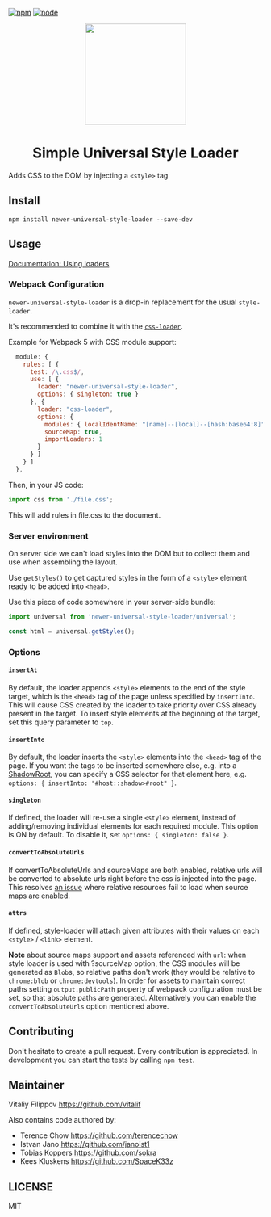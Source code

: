 [![npm][npm]][npm-url]
[![node][node]][node-url]

<div align="center">
  <a href="https://github.com/webpack/webpack">
    <img width="200" height="200"
      src="https://webpack.js.org/assets/icon-square-big.svg">
  </a>
  <h1>Simple Universal Style Loader</h1>
</div>

Adds CSS to the DOM by injecting a `<style>` tag

## Install

```
npm install newer-universal-style-loader --save-dev
```

## Usage

[Documentation: Using loaders](https://webpack.js.org/concepts/loaders/)

### Webpack Configuration

`newer-universal-style-loader` is a drop-in replacement for the usual `style-loader`.

It's recommended to combine it with the [`css-loader`](https://github.com/webpack/css-loader).

Example for Webpack 5 with CSS module support:

```js
  module: {
    rules: [ {
      test: /\.css$/,
      use: [ {
        loader: "newer-universal-style-loader",
        options: { singleton: true }
      }, {
        loader: "css-loader",
        options: {
          modules: { localIdentName: "[name]--[local]--[hash:base64:8]" },
          sourceMap: true,
          importLoaders: 1
        }
      } ]
    } ]
  },
```

Then, in your JS code:

```js
import css from './file.css';
```

This will add rules in file.css to the document.

### Server environment

On server side we can't load styles into the DOM but to collect them and use when assembling the layout.

Use `getStyles()` to get captured styles in the form of a `<style>` element ready to be added into `<head>`.

Use this piece of code somewhere in your server-side bundle:

```js
import universal from 'newer-universal-style-loader/universal';

const html = universal.getStyles();
```

### Options

#### `insertAt`

By default, the loader appends `<style>` elements to the end of the style target, which is the
`<head>` tag of the page unless specified by `insertInto`. This will cause CSS created by the loader
to take priority over CSS already present in the target. To insert style elements at the beginning
of the target, set this query parameter to `top`.

#### `insertInto`

By default, the loader inserts the `<style>` elements into the `<head>` tag of the page. If you
want the tags to be inserted somewhere else, e.g. into a [ShadowRoot](https://developer.mozilla.org/en-US/docs/Web/API/ShadowRoot),
you can specify a CSS selector for that element here, e.g. `options: { insertInto: "#host::shadow>#root" }`.

#### `singleton`

If defined, the loader will re-use a single `<style>` element, instead of adding/removing individual
elements for each required module. This option is ON by default. To disable it, set `options: { singleton: false }`.

#### `convertToAbsoluteUrls`

If convertToAbsoluteUrls and sourceMaps are both enabled, relative urls will be converted to absolute
urls right before the css is injected into the page. This resolves [an issue](https://github.com/webpack/style-loader/pull/96)
where relative resources fail to load when source maps are enabled.

#### `attrs`

If defined, style-loader will attach given attributes with their values on each `<style>` / `<link>` element.

**Note** about source maps support and assets referenced with `url`: when style loader is used with ?sourceMap
option, the CSS modules will be generated as `Blob`s, so relative paths don't work (they would be relative to
`chrome:blob` or `chrome:devtools`). In order for assets to maintain correct paths setting `output.publicPath`
property of webpack configuration must be set, so that absolute paths are generated. Alternatively you can
enable the `convertToAbsoluteUrls` option mentioned above.

## Contributing

Don't hesitate to create a pull request. Every contribution is appreciated. In development you can start the
tests by calling `npm test`.

## Maintainer

Vitaliy Filippov https://github.com/vitalif

Also contains code authored by:
- Terence Chow https://github.com/terencechow
- Istvan Jano https://github.com/janoist1
- Tobias Koppers https://github.com/sokra
- Kees Kluskens https://github.com/SpaceK33z

## LICENSE

MIT

[npm]: https://img.shields.io/npm/v/newer-universal-style-loader.svg
[npm-url]: https://npmjs.com/package/newer-universal-style-loader

[node]: https://img.shields.io/node/v/newer-universal-style-loader.svg
[node-url]: https://nodejs.org
